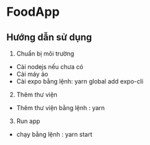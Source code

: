 # FoodApp

## Hướng dẫn sử dụng

1. Chuẩn bị môi trường

- Cài nodejs nếu chưa có
- Cài máy ảo
- Cài expo bằng lệnh: yarn global add expo-cli

2. Thêm thư viện

- Thêm thư viện bằng lệnh : yarn

3. Run app

- chạy bằng lệnh : yarn start
